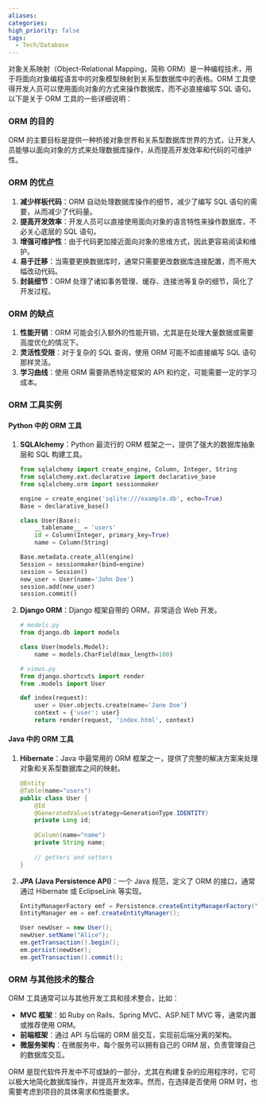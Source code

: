 ```yaml
---
aliases: 
categories: 
high_priority: false
tags:
  - Tech/Database
---
```

对象关系映射（Object-Relational Mapping，简称 ORM）是一种编程技术，用于将面向对象编程语言中的对象模型映射到关系型数据库中的表格。ORM 工具使得开发人员可以使用面向对象的方式来操作数据库，而不必直接编写 SQL 语句。以下是关于 ORM 工具的一些详细说明：

### ORM 的目的

ORM 的主要目标是提供一种桥接对象世界和关系型数据库世界的方式，让开发人员能够以面向对象的方式来处理数据库操作，从而提高开发效率和代码的可维护性。

### ORM 的优点

1. **减少样板代码**：ORM 自动处理数据库操作的细节，减少了编写 SQL 语句的需要，从而减少了代码量。
2. **提高开发效率**：开发人员可以直接使用面向对象的语言特性来操作数据库，不必关心底层的 SQL 语句。
3. **增强可维护性**：由于代码更加接近面向对象的思维方式，因此更容易阅读和维护。
4. **易于迁移**：当需要更换数据库时，通常只需要更改数据库连接配置，而不用大幅改动代码。
5. **封装细节**：ORM 处理了诸如事务管理、缓存、连接池等复杂的细节，简化了开发过程。

### ORM 的缺点

1. **性能开销**：ORM 可能会引入额外的性能开销，尤其是在处理大量数据或需要高度优化的情况下。
2. **灵活性受限**：对于复杂的 SQL 查询，使用 ORM 可能不如直接编写 SQL 语句那样灵活。
3. **学习曲线**：使用 ORM 需要熟悉特定框架的 API 和约定，可能需要一定的学习成本。

### ORM 工具实例

#### Python 中的 ORM 工具

1. **SQLAlchemy**：Python 最流行的 ORM 框架之一，提供了强大的数据库抽象层和 SQL 构建工具。
   ```python
   from sqlalchemy import create_engine, Column, Integer, String
   from sqlalchemy.ext.declarative import declarative_base
   from sqlalchemy.orm import sessionmaker

   engine = create_engine('sqlite:///example.db', echo=True)
   Base = declarative_base()

   class User(Base):
       __tablename__ = 'users'
       id = Column(Integer, primary_key=True)
       name = Column(String)

   Base.metadata.create_all(engine)
   Session = sessionmaker(bind=engine)
   session = Session()
   new_user = User(name='John Doe')
   session.add(new_user)
   session.commit()
   ```

2. **Django ORM**：Django 框架自带的 ORM，非常适合 Web 开发。
   ```python
   # models.py
   from django.db import models

   class User(models.Model):
       name = models.CharField(max_length=100)

   # views.py
   from django.shortcuts import render
   from .models import User

   def index(request):
       user = User.objects.create(name='Jane Doe')
       context = {'user': user}
       return render(request, 'index.html', context)
   ```

#### Java 中的 ORM 工具

1. **Hibernate**：Java 中最常用的 ORM 框架之一，提供了完整的解决方案来处理对象和关系型数据库之间的映射。
   ```java
   @Entity
   @Table(name="users")
   public class User {
       @Id
       @GeneratedValue(strategy=GenerationType.IDENTITY)
       private Long id;
       
       @Column(name="name")
       private String name;
       
       // getters and setters
   }
   ```

2. **JPA (Java Persistence API)**：一个 Java 规范，定义了 ORM 的接口，通常通过 Hibernate 或 EclipseLink 等实现。
   ```java
   EntityManagerFactory emf = Persistence.createEntityManagerFactory("unitName");
   EntityManager em = emf.createEntityManager();
   
   User newUser = new User();
   newUser.setName("Alice");
   em.getTransaction().begin();
   em.persist(newUser);
   em.getTransaction().commit();
   ```

### ORM 与其他技术的整合

ORM 工具通常可以与其他开发工具和技术整合，比如：

- **MVC 框架**：如 Ruby on Rails、Spring MVC、ASP.NET MVC 等，通常内置或推荐使用 ORM。
- **前端框架**：通过 API 与后端的 ORM 层交互，实现前后端分离的架构。
- **微服务架构**：在微服务中，每个服务可以拥有自己的 ORM 层，负责管理自己的数据库交互。

ORM 是现代软件开发中不可或缺的一部分，尤其在构建复杂的应用程序时，它可以极大地简化数据库操作，并提高开发效率。然而，在选择是否使用 ORM 时，也需要考虑到项目的具体需求和性能要求。

